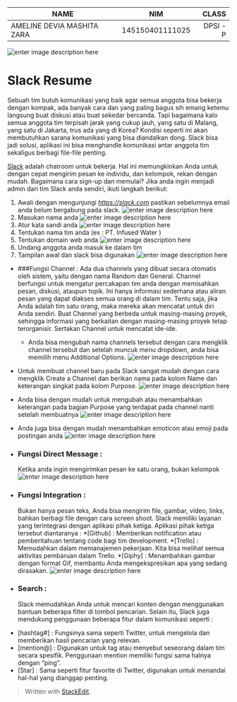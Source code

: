 |   NAME      | NIM         | CLASS  |
| ------------- |:-------------:| -----:|
| AMELINE DEVIA MASHITA ZARA    | 145150401111025 | DPSI - P |
![enter image description here](https://lh3.googleusercontent.com/-if9znEVHA5I/WFaUDszp4XI/AAAAAAAAAFY/FKGGNGWopV0PHrbPek8X19gdAEsFHar-QCLcB/s0/4.JPG "4.JPG")
# Slack Resume
Sebuah tim butuh komunikasi yang baik agar semua anggota bisa bekerja dengan kompak, ada banyak cara dan yang paling bagus sih emang ketemu langsung buat diskusi atau buat sekedar bercanda. Tapi bagaimana kalo semua anggota tim terpisah jarak yang cukup jauh, yang satu di Malang, yang satu di Jakarta, trus ada yang di Korea? Kondisi seperti ini akan membutuhkan sarana komunikasi yang bisa diandalkan dong. Slack bisa jadi solusi, aplikasi ini bisa menghandle komunikasi antar anggota tim sekaligus berbagi file-file penting.

[Slack](http://markdownpad.com) adalah chatroom untuk bekerja. Hal ini memungkinkan Anda untuk dengan cepat mengirim pesan ke individu, dan kelompok, rekan dengan mudah.
Bagaimana cara sign-up dan memulai?
Jika anda ingin menjadi admin dari tim Slack anda sendiri, ikuti langkah berikut:
1. Awali dengan mengunjungi *https://slack.com* pastikan sebelumnya email anda belum bergabung pada slack.
![enter image description here](https://lh3.googleusercontent.com/-Cx7goREIFI8/WFaa4-G7F4I/AAAAAAAAAF0/ysQHmYKHETEB4g3T4IbiPFuBee4E1UzBQCLcB/s0/1.JPG "1.JPG")
2. Masukan nama anda
![enter image description here](https://lh3.googleusercontent.com/-mhNdQXyuEqs/WFabOqRdywI/AAAAAAAAAF8/FrLrjzm-v6M0WG5Fc18cxubP3unCH367QCLcB/s0/4.png "4.png")
3.	Atur kata sandi anda
![enter image description here](https://lh3.googleusercontent.com/-81newLQ6_Yk/WFabcxdxTaI/AAAAAAAAAGE/mFS6JDSI1v8qrMlP4OwORSdQ9OMCs2Q9gCLcB/s0/5.png "5.png")
4.	Tentukan nama tim anda (ex : PT. Infused Water )
5.	Tentukan domain web anda
![enter image description here](https://lh3.googleusercontent.com/-ddLG38mpiFU/WFadZxt580I/AAAAAAAAAGo/Coh6xxd2U3ImFoAPiN69Ofsok4ilTeVGgCLcB/s0/6.png "6.png")
6.	Undang anggota anda masuk ke dalam tim
7.	Tampilan awal dan slack bisa digunakan
![enter image description here](https://lh3.googleusercontent.com/-7hakGU8WQog/WFacxna5ZUI/AAAAAAAAAGg/ckaSVXxvf3cYXCDhWaO5J-AzAUKFuK2MwCLcB/s0/12.JPG "12.JPG")


- ###Fungsi Channel :
    Ada dua channels yang dibuat secara otomatis oleh sistem, yaitu dengan nama Random dan General. Channel berfungsi untuk mengatur percakapan tim anda dengan memisahkan pesan, diskusi, ataupun topik. Ini hanya informasi sederhana atau aliran pesan yang dapat diakses semua orang di dalam tim. Tentu saja, jika Anda adalah tim satu orang, maka mereka akan mencatat untuk diri Anda sendiri. Buat Channel yang berbeda untuk masing-masing proyek, sehingga informasi yang berkaitan dengan masing-masing proyek tetap terorganisir. Sertakan Channel untuk mencatat ide-ide.

  +  Anda bisa mengubah nama channels tersebut dengan cara mengklik channel tersebut dan setelah muncuk menu dropdown, anda bisa memilih menu Additional Options.
![enter image description here](https://lh3.googleusercontent.com/-QgmKCBvd5Pw/WFahkZNT3vI/AAAAAAAAAHs/NOeXsiDbQI8ymO-P98cT8hRMa-dFIU3lQCLcB/s0/14.JPG "14.JPG")
+  Untuk membuat channel baru pada Slack sangat mudah dengan cara mengklik Create a Channel dan berikan nama pada kolom Name dan keterangan singkat pada kolom Purpose.
![enter image description here](https://lh3.googleusercontent.com/-SktYWFkggqM/WFah7-Z_pQI/AAAAAAAAAH0/YLzwpdY9WOIlwdpFWo5KjP8G1Nz45nCdgCLcB/s0/15.JPG "15.JPG")
+ Anda bisa dengan mudah untuk mengubah atau menambahkan keterangan pada bagian Purpose yang terdapat pada channel nanti setelah membuatnya
![enter image description here](https://lh3.googleusercontent.com/-tkEsxzXY9SA/WFaiy-kALZI/AAAAAAAAAII/V4TJN7yyzfM5vG4uLU7sRHFyBz377j7fwCLcB/s0/16.JPG "16.JPG")
+ Anda juga bisa dengan mudah menambahkan emoticon atau emoji pada postingan anda 
![enter image description here](https://lh3.googleusercontent.com/-tgf_EnBifbo/WFajZdi-mhI/AAAAAAAAAIY/aiyd7-XC5igoh1tXtQ6kPcXhG_4mEDKcgCLcB/s0/18.JPG "18.JPG")

+ ### Fungsi Direct Message :
    Ketika anda ingin mengirimkan pesan ke satu orang, bukan kelompok
![enter image description here](https://lh3.googleusercontent.com/-ik5wEyRO_-k/WFajy29ndRI/AAAAAAAAAIk/dDnUfaie3C8YMdDLuktdW_bts4fLMuGigCLcB/s0/19.JPG "19.JPG")
+ ### Fungsi Integration : 
    Bukan hanya pesan teks, Anda bisa mengirim file, gambar, video, links, bahkan     berbagi file dengan cara screen shoot. Slack memiliki layanan yang terintegrasi dengan aplikasi pihak ketiga. Aplikasi pihak ketiga tersebut diantaranya :
*[Github] :  Memberikan notification atau pemberitahuan tentang code bagi tim development.
*[Trello] : Memudahkan dalam memanajemen pekerjaan. Kita       bisa melihat semua aktivitas pembaruan dalam Trello.
*[Giphy] : Menambahkan gambar dengan format Gif, membantu Anda mengekspresikan apa yang sedang dirasakan.
![enter image description here](https://lh3.googleusercontent.com/-dNcpVp1gk4o/WFakD9Kpo0I/AAAAAAAAAI0/8do2upVOs700dHVZywHHLYKz-5wnUZNMgCLcB/s0/10.png "10.png")

+ ### Search :
    Slack memudahkan Anda untuk mencari konten dengan menggunakan bantuan beberapa filter di tombol pencarian. Selain itu, Slack juga mendukung penggunaan beberapa fitur dalam komunikasi seperti :
* [hashtag#] : Fungsinya sama seperti Twitter, untuk mengelola dan memberikan hasil pencarian yang relevan.
* [mention@] : Digunakan untuk tag atau menyebut seseorang dalam tim secara spesifik. Penggunaan mention memiliki fungsi sama halnya dengan “ping”.
* [Star] : Sama seperti fitur favorite di Twitter, digunakan untuk menandai hal-hal yang dianggap penting.




> Written with [StackEdit](https://stackedit.io/).
